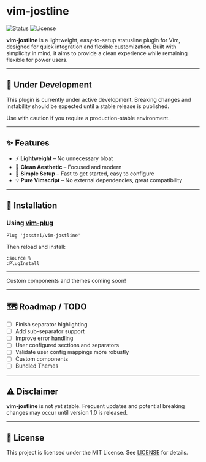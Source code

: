 # vim-jostline

![Status](https://img.shields.io/badge/status-in_development-orange)
![License](https://img.shields.io/badge/license-MIT-blue)

**vim-jostline** is a lightweight, easy-to-setup statusline plugin for Vim, designed for quick integration and flexible customization. Built with simplicity in mind, it aims to provide a clean experience while remaining flexible for power users.

---

## 🚧 Under Development

This plugin is currently under active development. Breaking changes and instability should be expected until a stable release is published.

Use with caution if you require a production-stable environment.

---

## ✨ Features

- ⚡ **Lightweight** – No unnecessary bloat  
- 🎨 **Clean Aesthetic** – Focused and modern  
- 🔧 **Simple Setup** – Fast to get started, easy to configure  
- 💡 **Pure Vimscript** – No external dependencies, great compatibility  

---

## 🔧 Installation

### Using [vim-plug](https://github.com/junegunn/vim-plug)

```vim
Plug 'josstei/vim-jostline'
```

Then reload and install:

```vim
:source %
:PlugInstall
```
---

Custom components and themes coming soon!

---

## 🗺️ Roadmap / TODO

- [ ] Finish separator highlighting  
- [ ] Add sub-separator support  
- [ ] Improve error handling  
- [ ] User configured sections and separators
- [ ] Validate user config mappings more robustly  
- [ ] Custom components
- [ ] Bundled Themes

---

## ⚠️ Disclaimer

**vim-jostline** is not yet stable. Frequent updates and potential breaking changes may occur until version 1.0 is released.

---

## 📄 License

This project is licensed under the MIT License. See [LICENSE](./LICENSE) for details.

